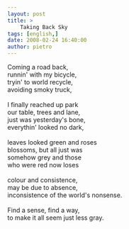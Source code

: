```yaml
---
layout: post
title: >
    Taking Back Sky
tags: [english,]
date: 2008-02-24 16:40:00
author: pietro
---
```

Coming a road back,<br/>runnin' with my bicycle,<br/>tryin' to world recycle,<br/>avoiding smoky truck,<br/><br/>I finally reached up park<br/>our table, trees and lane,<br/>just was yesterday's bone,<br/>everythin' looked no dark,<br/><br/>leaves looked green and roses<br/>blossoms, but all just was<br/>somehow grey and those<br/>who were red now loses<br/><br/>colour and consistence,<br/>may be due to absence,<br/>inconsistence of the world's nonsense.<br/><br/>Find a sense, find a way,<br/>to make it all seem just less gray.
